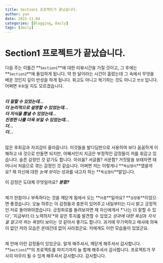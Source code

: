 ```yaml
---
title: Section1 프로젝트가 끝났습니다.
author: yun
date: 2022-11-04
categories: [Blogging, Daily]
tags: [daily]
---
```


# Section1 프로젝트가 끝났습니다.

다음 주는 이틀간 **`Section1`**에 대한 리뷰시간을 가질 것이고, 그 후에는 **`Section2`**에 돌입하게 됩니다. 약 한 달이라는 시간이 흘렀는데 그 속에서 무엇을 배운 것인지 깊이 반성을 하게 됩니다. 회고도 아니고 복기하는 것도 아니고 `반성` 입니다. 어쩌면 `후회`일 지도 모르겠습니다. <br/><br/>

***더 잘할 수 있었는데... <br/>
더 논리적으로 설명할 수 있었는데... <br/>
더 지식을 뽐낼 수 있었는데... <br/>
진정한 나를 더욱 보일 수 있었는데... <br/>
더... <br/>
더...*** <br/> <br/>
 
많은 후회감과 자괴감이 올라옵니다. 이것들을 발디딤판으로 사용하여 보다 꼼꼼하게 이해하고 내 것으로 만들면 되지만, 어째서인지 지금은 부정적인 감정들이 저를 휘감고 있습니다. 슬픈 감정인 것 같기도 합니다. 아쉬움? 서글픔? 서운함? 거짓말을 보태자면 태어나서 처음으로 겪는 감정인 것 같습니다. 어쩌면 저는 이렇게나 **`욕심쟁이`**였을까요? 제 자신에 대한 *눈에 보이는* 성과를 내고자 하는 **`욕심쟁이`**말입니다.<br/>

이 감정은 도대체 무엇일까요? ***분함?*** <br/> <br/>

제가 한참이나 부족하다는 것을 깨닫게 됨에서 오는 **`아픔`**일까요? **`성장통`**이었으면 좋겠습니다. 오늘 하루는 이 감정들과 충분히 있어주고 내일부터는 다시 밝고 긍정적인 저로 돌아와야겠습니다. 긍정회로를 돌려보자면 제 자신에게서 *'나는 더 잘할 수 있다', '지금부터 더 노력하자'*와 같은 투지를 발견할 수 있었고 *성과에 대한 욕심*과 *지식을 알고자 하는 욕망*이 보이는 것 같아서 좋기도 합니다. 과거에 무기력하고 매사에 의욕이 없던 저의 모습은 온데간데 없이 사라졌군요. 저에게도 이런 모습들이 있었군요.<br/> <br/>


제 안에 이런 감정들이 있었군요. 알게 해주셔서, 깨닫게 해주셔서 감사합니다. **`Section1`**의 프로젝트를 마치기까지 늘 함께 해주셔서 감사합니다. 프로젝트가 무사히 마무리 될 수 있게 해주셔서 감사합니다. 감사합니다.
